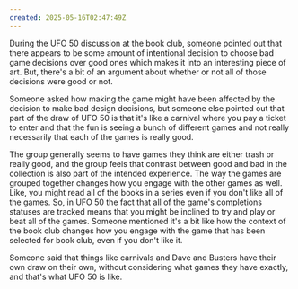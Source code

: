 ```yaml
---
created: 2025-05-16T02:47:49Z
---
```


During the UFO 50 discussion at the book club, someone pointed out that there appears to be some amount of intentional decision to choose bad game decisions over good ones which makes it into an interesting piece of art. But, there's a bit of an argument about whether or not all of those decisions were good or not.

Someone asked how making the game might have been affected by the decision to make bad design decisions, but someone else pointed out that part of the draw of UFO 50 is that it's like a carnival where you pay a ticket to enter and that the fun is seeing a bunch of different games and not really necessarily that each of the games is really good.

The group generally seems to have games they think are either trash or really good, and the group feels that contrast between good and bad in the collection is also part of the intended experience. The way the games are grouped together changes how you engage with the other games as well. Like, you might read all of the books in a series even if you don't like all of the games. So, in UFO 50 the fact that all of the game's completions statuses are tracked means that you might be inclined to try and play or beat all of the games. Someone mentioned it's a bit like how the context of the book club changes how you engage with the game that has been selected for book club, even if you don't like it.

Someone said that things like carnivals and Dave and Busters have their own draw on their own, without considering what games they have exactly, and that's what UFO 50 is like.
